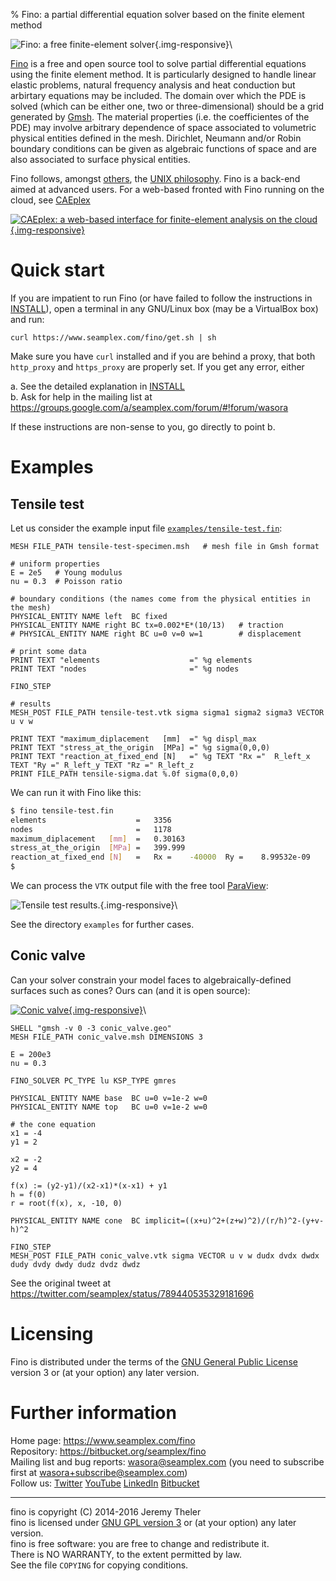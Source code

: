 % Fino: a partial differential equation solver based on the finite element method

![Fino: a free finite-element solver](doc/fino.svg){.img-responsive}\ 


[Fino](https://www.seamplex.com/fino) is a free and open source tool to solve partial differential equations using the finite element method. It is particularly designed to handle linear elastic problems, natural frequency analysis and heat conduction but arbirtary equations may be included. The domain over which the PDE is solved (which can be either one, two or three-dimensional) should be a grid generated by [Gmsh](http://geuz.org/gmsh/). The material properties (i.e. the coefficientes of the PDE) may involve arbitrary dependence of space associated to volumetric physical entities defined in the mesh. Dirichlet, Neumann and/or Robin boundary conditions can be given as algebraic functions of space and are also associated to surface physical entities.

Fino follows, amongst [others](https://www.seamplex.com/principles.html), the [UNIX philosophy](https://en.wikipedia.org/wiki/Unix_philosophy). Fino is a back-end aimed at advanced users. For a web-based fronted with Fino running on the cloud, see [CAEplex](https://www.caeplex.com)

[![CAEplex: a web-based interface for finite-element analysis on the cloud](doc/caeplex.png){.img-responsive}](https://www.caeplex.com)

# Quick start

If you are impatient to run Fino (or have failed to follow the instructions in [INSTALL](INSTALL.md)), open a terminal in any GNU/Linux box (may be a VirtualBox box) and run:

```
curl https://www.seamplex.com/fino/get.sh | sh
```

Make sure you have `curl` installed and if you are behind a proxy, that both `http_proxy` and `https_proxy` are properly set. If you get any error, either

 a. See the detailed explanation in [INSTALL](INSTALL.md)  
 b. Ask for help in the mailing list at <https://groups.google.com/a/seamplex.com/forum/#!forum/wasora>

If these instructions are non-sense to you, go directly to point b.

# Examples

## Tensile test 

Let us consider the example input file [`examples/tensile-test.fin`](examples/tensile-test.fin):

```wasora
MESH FILE_PATH tensile-test-specimen.msh   # mesh file in Gmsh format

# uniform properties
E = 2e5   # Young modulus
nu = 0.3  # Poisson ratio

# boundary conditions (the names come from the physical entities in the mesh)
PHYSICAL_ENTITY NAME left  BC fixed
PHYSICAL_ENTITY NAME right BC tx=0.002*E*(10/13)   # traction
# PHYSICAL_ENTITY NAME right BC u=0 v=0 w=1        # displacement

# print some data
PRINT TEXT "elements                    =" %g elements
PRINT TEXT "nodes                       =" %g nodes

FINO_STEP

# results
MESH_POST FILE_PATH tensile-test.vtk sigma sigma1 sigma2 sigma3 VECTOR u v w

PRINT TEXT "maximum_diplacement   [mm]  =" %g displ_max
PRINT TEXT "stress_at_the_origin  [MPa] =" %g sigma(0,0,0)
PRINT TEXT "reaction_at_fixed_end [N]   =" %g TEXT "Rx ="  R_left_x TEXT "Ry =" R_left_y TEXT "Rz =" R_left_z
PRINT FILE_PATH tensile-sigma.dat %.0f sigma(0,0,0)
```

We can run it with Fino like this:

```bash
$ fino tensile-test.fin 
elements                    =   3356
nodes                       =   1178
maximum_diplacement   [mm]  =   0.30163
stress_at_the_origin  [MPa] =   399.999
reaction_at_fixed_end [N]   =   Rx =    -40000  Ry =    8.99532e-09     Rz =    -8.00355e-11
$ 
```

We can process the `VTK` output file with the free tool [ParaView](http://www.paraview.org/):

![Tensile test results.](examples/tensile-test.png){.img-responsive}\ 


See the directory `examples` for further cases.

## Conic valve

Can your solver constrain your model faces to algebraically-defined surfaces such as cones? Ours can (and it is open source):

[![Conic valve](examples/conic_valve.png){.img-responsive}](https://twitter.com/seamplex/status/789440535329181696)\ 

```wasora
SHELL "gmsh -v 0 -3 conic_valve.geo"
MESH FILE_PATH conic_valve.msh DIMENSIONS 3

E = 200e3
nu = 0.3

FINO_SOLVER PC_TYPE lu KSP_TYPE gmres

PHYSICAL_ENTITY NAME base  BC u=0 v=1e-2 w=0
PHYSICAL_ENTITY NAME top   BC u=0 v=1e-2 w=0

# the cone equation
x1 = -4
y1 = 2

x2 = -2
y2 = 4

f(x) := (y2-y1)/(x2-x1)*(x-x1) + y1
h = f(0)
r = root(f(x), x, -10, 0) 

PHYSICAL_ENTITY NAME cone  BC implicit=((x+u)^2+(z+w)^2)/(r/h)^2-(y+v-h)^2

FINO_STEP
MESH_POST FILE_PATH conic_valve.vtk sigma VECTOR u v w dudx dvdx dwdx dudy dvdy dwdy dudz dvdz dwdz 
```

See the original tweet at <https://twitter.com/seamplex/status/789440535329181696>



# Licensing

Fino is distributed under the terms of the [GNU General Public License](http://www.gnu.org/copyleft/gpl.html) version 3 or (at your option) any later version.


# Further information

Home page: <https://www.seamplex.com/fino>  
Repository: <https://bitbucket.org/seamplex/fino>  
Mailing list and bug reports: <wasora@seamplex.com>  (you need to subscribe first at <wasora+subscribe@seamplex.com>)  
Follow us: [Twitter](https://twitter.com/seamplex/) [YouTube](https://www.youtube.com/channel/UCC6SzVLxO8h6j5rLlfCQPhA) [LinkedIn](https://www.linkedin.com/company/seamplex/) [Bitbucket](https://bitbucket.org/seamplex/)

---------------------------

fino is copyright (C) 2014-2016 Jeremy Theler  
fino is licensed under [GNU GPL version 3](http://www.gnu.org/copyleft/gpl.html) or (at your option) any later version.  
fino is free software: you are free to change and redistribute it.  
There is NO WARRANTY, to the extent permitted by law.  
See the file `COPYING` for copying conditions.  
